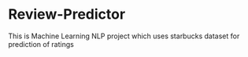 # Review-Predictor
This is Machine Learning NLP project which uses starbucks dataset for prediction of ratings

